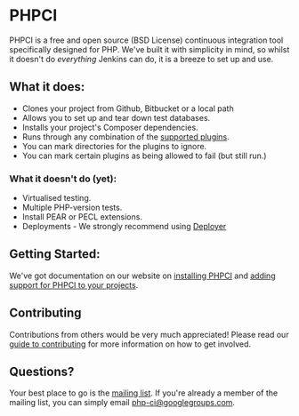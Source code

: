 PHPCI
=====

PHPCI is a free and open source (BSD License) continuous integration tool specifically designed for PHP. We've  built it with simplicity in mind, so whilst it doesn't do *everything* Jenkins can do, it is a breeze to set up and use.


## What it does:
* Clones your project from Github, Bitbucket or a local path
* Allows you to set up and tear down test databases.
* Installs your project's Composer dependencies.
* Runs through any combination of the [supported plugins](https://www.phptesting.org/wiki#plugins).
* You can mark directories for the plugins to ignore.
* You can mark certain plugins as being allowed to fail (but still run.)

### What it doesn't do (yet):
* Virtualised testing.
* Multiple PHP-version tests.
* Install PEAR or PECL extensions.
* Deployments - We strongly recommend using [Deployer](http://phpdeployment.org)

## Getting Started:
We've got documentation on our website on [installing PHPCI](https://docs.phptesting.org/en/latest/installing-phpci/) and [adding support for PHPCI to your projects](https://docs.phptesting.org/en/latest/adding-phpci-support-to-your-projects/).

## Contributing
Contributions from others would be very much appreciated! Please read our [guide to contributing](https://github.com/dancryer/PHPCI/blob/master/.github/CONTRIBUTING.md) for more information on how to get involved.

## Questions?
Your best place to go is the [mailing list](https://groups.google.com/forum/#!forum/php-ci). If you're already a member of the mailing list, you can simply email php-ci@googlegroups.com.
